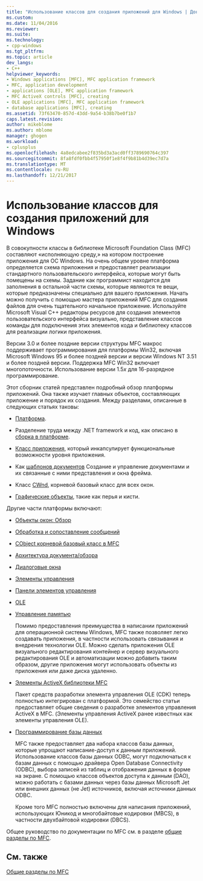 ```yaml
---
title: "Использование классов для создания приложений для Windows | Документы Microsoft"
ms.custom: 
ms.date: 11/04/2016
ms.reviewer: 
ms.suite: 
ms.technology:
- cpp-windows
ms.tgt_pltfrm: 
ms.topic: article
dev_langs:
- C++
helpviewer_keywords:
- Windows applications [MFC], MFC application framework
- MFC, application development
- applications [OLE], MFC application framework
- MFC ActiveX controls [MFC], creating
- OLE applications [MFC], MFC application framework
- database applications [MFC], creating
ms.assetid: 73f63470-857d-43dd-9a54-b38b7be0f1b7
caps.latest.revision: 
author: mikeblome
ms.author: mblome
manager: ghogen
ms.workload:
- cplusplus
ms.openlocfilehash: 4a8edcabee2f835bd3a3acd0ff3789690764c397
ms.sourcegitcommit: 8fa8fdf0fbb4f57950f1e8f4f9b81b4d39ec7d7a
ms.translationtype: MT
ms.contentlocale: ru-RU
ms.lasthandoff: 12/21/2017
---
```

# <a name="using-the-classes-to-write-applications-for-windows"></a>Использование классов для создания приложений для Windows
В совокупности классы в библиотеке Microsoft Foundation Class (MFC) составляют «исполняющую среду,» на котором построение приложения для ОС Windows. На очень общем уровне платформа определяется схема приложения и предоставляет реализации стандартного пользовательского интерфейса, которые могут быть помещены на схемы. Задание как программист находится для заполнения в остальной части схемы, которые являются те вещи, которые предназначены специально для вашего приложения. Начать можно получить с помощью мастера приложений MFC для создания файлов для очень тщательного начальное приложение. Используйте Microsoft Visual C++ редакторы ресурсов для создания элементов пользовательского интерфейса визуально, представление классов команды для подключения этих элементов кода и библиотеку классов для реализации логики приложения.  
  
 Версии 3.0 и более поздние версии структуры MFC макрос поддерживает программирования для платформы Win32, включая Microsoft Windows 95 и более поздней версии и версии Windows NT 3.51 и более поздней версии. Поддержка MFC Win32 включает многопоточности. Использование версии 1.5*x* для 16-разрядное программирование.  
  
 Этот сборник статей представлен подробный обзор платформы приложений. Она также изучает главных объектов, составляющих приложение и порядок их создания. Между разделами, описанные в следующих статьях таковы:  
  
-   [Платформа](../mfc/framework-mfc.md).  
  
-   Разделение труда между .NET framework и код, как описано в [сборка в платформе](../mfc/building-on-the-framework.md).  
  
-   [Класс приложения](../mfc/cwinapp-the-application-class.md), который инкапсулирует функциональные возможности уровня приложения.  
  
-   Как [шаблонов документов](../mfc/document-templates-and-the-document-view-creation-process.md) Создание и управление документами и их связанные с ними представления и окна фрейма.  
  
-   Класс [CWnd](../mfc/window-objects.md), корневой базовый класс для всех окон.  
  
-   [Графические объекты](../mfc/graphic-objects.md), такие как перья и кисти.  
  
 Другие части платформы включают:  
  
-   [Объекты окон: Обзор](../mfc/window-objects.md)  
  
-   [Обработка и сопоставление сообщений](../mfc/message-handling-and-mapping.md)  
  
-   [CObject корневой базовый класс в MFC](../mfc/using-cobject.md)  
  
-   [Архитектура документа/обзора](../mfc/document-view-architecture.md)  
  
-   [Диалоговые окна](../mfc/dialog-boxes.md)  
  
-   [Элементы управления](../mfc/controls-mfc.md)  
  
-   [Панели элементов управления](../mfc/control-bars.md)  
  
-   [OLE](../mfc/ole-in-mfc.md)  
  
-   [Управление памятью](../mfc/memory-management.md)  
  
     Помимо предоставления преимущества в написании приложений для операционной системы Windows, MFC также позволяет легко создавать приложения, в частности использовать связывания и внедрения технологии OLE. Можно сделать приложения OLE визуального редактирования контейнер и сервер визуального редактирования OLE и автоматизации можно добавить таким образом, другие приложения могут использовать объекты из приложения или даже диска удаленно.  
  
-   [Элементы ActiveX библиотеки MFC](../mfc/mfc-activex-controls.md)  
  
     Пакет средств разработки элемента управления OLE (CDK) теперь полностью интегрирован с платформой. Это семейство статьи предоставляет общие сведения о разработке элементов управления ActiveX в MFC. (Элементы управления ActiveX ранее известных как элементы управления OLE).  
  
-   [Программирование базы данных](../data/data-access-programming-mfc-atl.md)  
  
     MFC также предоставляет два набора классов базы данных, которые упрощают написание-доступ к данным приложений. Использование классов базы данных ODBC, могут подключаться к базам данных с помощью драйвера Open Database Connectivity (ODBC), выбора записей из таблиц и отображения данных в форме на экране. С помощью классов объектов доступа к данным (DAO), можно работать с базами данных через базы данных Microsoft Jet или внешних данных (не Jet) источников, включая источники данных ODBC.  
  
     Кроме того MFC полностью включены для написания приложений, использующих Юникод и многобайтовые кодировки (MBCS), в частности двухбайтовой кодировки (DBCS).  
  
 Общее руководство по документации по MFC см. в разделе [общие разделы по MFC](../mfc/general-mfc-topics.md).  
  
## <a name="see-also"></a>См. также  
 [Общие разделы по MFC](../mfc/general-mfc-topics.md)


